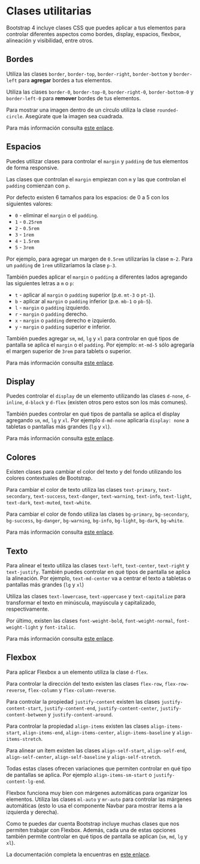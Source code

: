 # Clases utilitarias

Bootstrap 4 incluye clases CSS que puedes aplicar a tus elementos para controlar diferentes aspectos como bordes, display, espacios, flexbox, alineación y visibilidad, entre otros.

## Bordes

Utiliza las clases `border`, `border-top`, `border-right`, `border-bottom` y `border-left` para **agregar** bordes a tus elementos.

Utiliza las clases `border-0`, `border-top-0`, `border-right-0`, `border-bottom-0` y `border-left-0` para **remover** bordes de tus elementos.

Para mostrar una imagen dentro de un círculo utiliza la clase `rounded-circle`. Asegúrate que la imagen sea cuadrada.

Para más información consulta [este enlace](https://getbootstrap.com/docs/4.0/utilities/borders/).

## Espacios

Puedes utilizar clases para controlar el `margin` y `padding` de tus elementos de forma responsive.

Las clases que controlan el `margin` empiezan con `m` y las que controlan el `padding` comienzan con `p`.

Por defecto existen 6 tamaños para los espacios: de 0 a 5 con los siguientes valores:

* `0` - eliminar el `margin` o el `padding`.
* `1` - `0.25rem`
* `2` - `0.5rem`
* `3` - `1rem`
* `4` - `1.5rem`
* `5` - `3rem`

Por ejemplo, para agregar un margen de `0.5rem` utilizarías la clase `m-2`. Para un `padding` de `1rem` utilizaríamos la clase `p-3`.

También puedes aplicar el `margin` o `padding` a diferentes lados agregando las siguientes letras a `m` o `p`:

* `t` - aplicar al `margin` o `padding` superior \(p.e. `mt-3` o `pt-1`\).
* `b` - aplicar al `margin` o `padding` inferior \(p.e. `mb-1` o `pb-5`\).
* `l` - `margin` o `padding` izquierdo.
* `r` - `margin` o `padding` derecho.
* `x` - `margin` o `padding` derecho e izquierdo.
* `y` - `margin` o `padding` superior e inferior.

También puedes agregar `sm`, `md`, `lg` y `xl` para controlar en qué tipos de pantalla se aplica el `margin` o el `padding`. Por ejemplo: `mt-md-5` sólo agregaría el margen superior de `3rem` para tablets o superior.

Para más información consulta [este enlace](https://getbootstrap.com/docs/4.0/utilities/spacing/).

## Display

Puedes controlar el `display` de un elemento utilizando las clases `d-none`, `d-inline`, `d-block` y `d-flex` \(existen otros pero estos son los más comunes\).

También puedes controlar en qué tipos de pantalla se aplica el display agregando `sm`, `md`, `lg` y `xl`. Por ejemplo `d-md-none` aplicaría `display: none` a tabletas o pantallas más grandes \(`lg` y `xl`\).

Para más información consulta [este enlace](https://getbootstrap.com/docs/4.0/utilities/display/).

## Colores

Existen clases para cambiar el color del texto y del fondo utilizando los colores contextuales de Bootstrap.

Para cambiar el color de texto utiliza las clases `text-primary`, `text-secondary`, `text-success`, `text-danger`, `text-warning`, `text-info`, `text-light`, `text-dark`, `text-muted`, `text-white`.

Para cambiar el color de fondo utiliza las clases `bg-primary`, `bg-secondary`, `bg-success`, `bg-danger`, `bg-warning`, `bg-info`, `bg-light`, `bg-dark`, `bg-white`.

Para más información consulta [este enlace](https://getbootstrap.com/docs/4.0/utilities/colors/).

## Texto

Para alinear el texto utiliza las clases `text-left`, `text-center`, `text-right` y `text-justify`. También puedes controlar en qué tipos de pantalla se aplica la alineación. Por ejemplo, `text-md-center` va a centrar el texto a tabletas o pantallas más grandes \(`lg` y `xl`\)

Utiliza las clases `text-lowercase`, `text-uppercase` y `text-capitalize` para transformar el texto en minúscula, mayúscula y capitalizado, respectivamente.

Por último, existen las clases `font-weight-bold`, `font-weight-normal`, `font-weight-light` y `font-italic`.

Para más información consulta [este enlace](https://getbootstrap.com/docs/4.0/utilities/text/).

## Flexbox

Para aplicar Flexbox a un elemento utiliza la clase `d-flex`.

Para controlar la dirección del texto existen las clases `flex-row`, `flex-row-reverse`, `flex-column` y `flex-column-reverse`.

Para controlar la propiedad `justify-content` existen las clases `justify-content-start`, `justify-content-end`, `justify-content-center`, `justify-content-between` y `justify-content-around`.

Para controlar la propiedad `align-items` existen las clases `align-items-start`, `align-items-end`, `align-items-center`, `align-items-baseline` y `align-items-stretch`.

Para alinear un ítem existen las clases `align-self-start`, `align-self-end`, `align-self-center`, `align-self-baseline` y `align-self-stretch`.

Todas estas clases ofrecen variaciones que permiten controlar en qué tipo de pantallas se aplica. Por ejemplo `align-items-sm-start` o `justify-content-lg-end`.

Flexbox funciona muy bien con márgenes automáticas para organizar los elementos. Utiliza las clases `ml-auto` y `mr-auto` para controlar las márgenes automáticas \(esto lo usa el componente Navbar para mostrar items a la izquierda y derecha\).

Como te puedes dar cuenta Bootstrap incluye muchas clases que nos permiten trabajar con Flexbox. Además, cada una de estas opciones también permite controlar en qué tipos de pantalla se aplican \(`sm`, `md`, `lg` y `xl`\).

La documentación completa la encuentras en [este enlace](https://getbootstrap.com/docs/4.0/utilities/flex/).

